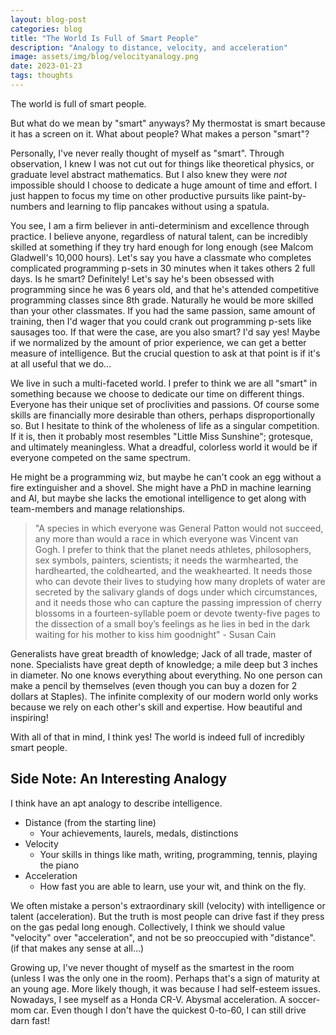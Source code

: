 ```yaml
---
layout: blog-post
categories: blog
title: "The World Is Full of Smart People"
description: "Analogy to distance, velocity, and acceleration"
image: assets/img/blog/velocityanalogy.png
date: 2023-01-23
tags: thoughts
---
```


The world is full of smart people.

But what do we mean by "smart" anyways? My thermostat is smart because it has a screen on it. What about people? What makes a person "smart"? 

Personally, I've never really thought of myself as "smart". Through observation, I knew I was not cut out for things like theoretical physics, or graduate level abstract mathematics. But I also knew they were *not* impossible should I choose to dedicate a huge amount of time and effort. I just happen to focus my time on other productive pursuits like paint-by-numbers and learning to flip pancakes without using a spatula.

You see, I am a firm believer in anti-determinism and excellence through practice. I believe anyone, regardless of natural talent, can be incredibly skilled at something if they try hard enough for long enough (see Malcom Gladwell's 10,000 hours). Let's say you have a classmate who completes complicated programming p-sets in 30 minutes when it takes others 2 full days. Is he smart? Definitely! Let's say he's been obsessed with programming since he was 6 years old, and that he's attended competitive programming classes since 8th grade. Naturally he would be more skilled than your other classmates. If you had the same passion, same amount of training, then I'd wager that you could crank out programming p-sets like sausages too. If that were the case, are you also smart? I'd say yes! Maybe if we normalized by the amount of prior experience, we can get a better measure of intelligence. But the crucial question to ask at that point is if it's at all useful that we do...

We live in such a multi-faceted world. I prefer to think we are all "smart" in something because we choose to dedicate our time on different things. Everyone has their unique set of proclivities and passions. Of course some skills are financially more desirable than others, perhaps disproportionally so. But I hesitate to think of the wholeness of life as a singular competition. If it is, then it probably most resembles "Little Miss Sunshine"; grotesque, and ultimately meaningless. What a dreadful, colorless world it would be if everyone competed on the same spectrum. 

He might be a programming wiz, but maybe he can't cook an egg without a fire extinguisher and a shovel. She might have a PhD in machine learning and AI, but maybe she lacks the emotional intelligence to get along with team-members and manage relationships. 

> "A species in which everyone was General Patton would not succeed, any more than would a race in which everyone was Vincent van Gogh. I prefer to think that the planet needs athletes, philosophers, sex symbols, painters, scientists; it needs the warmhearted, the hardhearted, the coldhearted, and the weakhearted. It needs those who can devote their lives to studying how many droplets of water are secreted by the salivary glands of dogs under which circumstances, and it needs those who can capture the passing impression of cherry blossoms in a fourteen-syllable poem or devote twenty-five pages to the dissection of a small boy’s feelings as he lies in bed in the dark waiting for his mother to kiss him goodnight" - Susan Cain

Generalists have great breadth of knowledge; Jack of all trade, master of none. Specialists have great depth of knowledge; a mile deep but 3 inches in diameter. No one knows everything about everything. No one person can make a pencil by themselves (even though you can buy a dozen for 2 dollars at Staples). The infinite complexity of our modern world only works because we rely on each other's skill and expertise. How beautiful and inspiring!

With all of that in mind, I think yes! The world is indeed full of incredibly smart people. 



## Side Note: An Interesting Analogy

I think have an apt analogy to describe intelligence.

* Distance (from the starting line)
  * Your achievements, laurels, medals, distinctions
* Velocity
  * Your skills in things like math, writing, programming, tennis, playing the piano
* Acceleration
  * How fast you are able to learn, use your wit, and think on the fly.

We often mistake a person's extraordinary skill (velocity) with intelligence or talent (acceleration). But the truth is most people can drive fast if they press on the gas pedal long enough. Collectively, I think we should value "velocity" over "acceleration", and not be so preoccupied with "distance". (if that makes any sense at all...)

Growing up, I've never thought of myself as the smartest in the room (unless I was the only one in the room). Perhaps that's a sign of maturity at an young age. More likely though, it was because I had self-esteem issues. Nowadays, I see myself as a Honda CR-V. Abysmal acceleration. A soccer-mom car. Even though I don't have the quickest 0-to-60, I can still drive darn fast!

